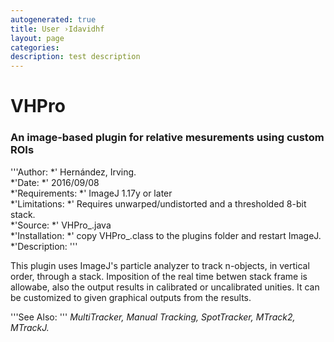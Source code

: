 ```yaml
---
autogenerated: true
title: User ›Idavidhf
layout: page
categories: 
description: test description
---
```


VHPro
=====

### An image-based plugin for relative mesurements using custom ROIs

'''Author: *' Hernández, Irving.  
*'Date: *' 2016/09/08  
*'Requirements: *' ImageJ 1.17y or later  
*'Limitations: *' Requires unwarped/undistorted and a thresholded 8-bit stack.  
*'Source: *' VHPro\_.java  
*'Installation: *' copy VHPro\_.class to the plugins folder and restart ImageJ.  
*'Description: '''  

This plugin uses ImageJ's particle analyzer to track n-objects, in vertical order, through a stack. Imposition of the real time betwen stack frame is allowabe, also the output results in calibrated or uncalibrated unities. It can be customized to given graphical outputs from the results.

  
  
'''See Also: ''' *MultiTracker, Manual Tracking, SpotTracker, MTrack2, MTrackJ.*
